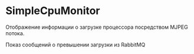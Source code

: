 # SimpleCpuMonitor

Отображение информации о загрузке процессора посредством MJPEG потока.

Показ сообщений о превышении загрузки из RabbitMQ
